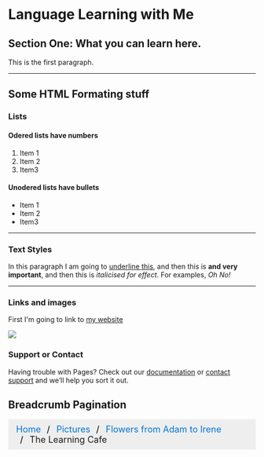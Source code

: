 <h1>Language Learning with Me</h1>
<h2>Section One: What you can learn here.</h2>
<p> This is the first paragraph. </p>

<hr>
<h2>Some HTML Formating stuff</h2>
<h3>Lists</h3>
<h4>Odered lists have numbers</h4>
<ol>
  <li>Item 1</li>
  <li>Item 2</li>
  <li>Item3</li>
</ol>

<h4>Unodered lists have bullets</h4>
<ul>
  <li>Item 1</li>
  <li>Item 2</li>
  <li>Item3</li>
</ul>

<hr>

<h3>Text Styles</h3>
<p>In this paragraph I am going to <u>underline this</u>, and then this is <strong> and very important</strong>, and then this is <em>italicised for effect</em>. For examples, <em>Oh No!</em> </p>

<hr>
<h3>Links and images</h3>
<p>First I'm going to link to <a href="http://llt.msu.edu/issues/june2011/emerging.pdf-4">my website</a> </p>

<img src="https://c1.staticflickr.com/4/3955/15611491475_f1acfee819_z.jpg" />

### Support or Contact

Having trouble with Pages? Check out our [documentation](https://help.github.com/categories/github-pages-basics/) or [contact support](https://github.com/contact) and we’ll help you sort it out.

<!DOCTYPE html>
<html>
<head>
<style>
ul.breadcrumb {
    padding: 10px 16px;
    list-style: none;
    background-color: #eee;
}
ul.breadcrumb li {
    display: inline;
    font-size: 18px;
}
ul.breadcrumb li+li:before {
    padding: 8px;
    color: black;
    content: "/\00a0";
}
ul.breadcrumb li a {
    color: #0275d8;
    text-decoration: none;
}
ul.breadcrumb li a:hover {
    color: #01447e;
    text-decoration: underline;
}
</style>
</head>
<body>

<h2>Breadcrumb Pagination</h2>
<ul class="breadcrumb">
  <li><a href="#">Home</a></li>
  <li><a href="#">Pictures</a></li>
  <li><a href="#">Flowers from Adam to Irene</a></li>
  <li>The Learning Cafe</li>
</ul>

</body>
</html>
